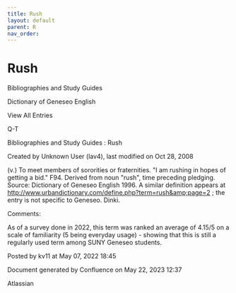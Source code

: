 ```yaml
---
title: Rush
layout: default
parent: R
nav_order:
---
```


# Rush

Bibliographies and Study Guides

Dictionary of Geneseo English

View All Entries

Q-T

Bibliographies and Study Guides : Rush

Created by  Unknown User (lav4), last modified on Oct 28, 2008

(v.) To meet members of sororities or fraternities. &quot;I am rushing in hopes of getting a bid.&quot; F94. Derived from noun &quot;rush&quot;, time preceding pledging. Source: Dictionary of Geneseo English 1996. A similar definition appears at http://www.urbandictionary.com/define.php?term=rush&amp;page=2 ; the entry is not specific to Geneseo. Dinki.

Comments:

As of a survey done in 2022, this term was ranked an average of 4.15/5 on a scale of familiarity (5 being everyday usage) - showing that this is still a regularly used term among SUNY Geneseo students. 

Posted by kv11 at May 07, 2022 18:45

Document generated by Confluence on May 22, 2023 12:37

Atlassian
